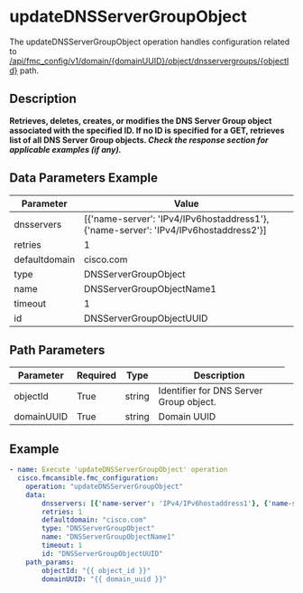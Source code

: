 # updateDNSServerGroupObject

The updateDNSServerGroupObject operation handles configuration related to [/api/fmc_config/v1/domain/{domainUUID}/object/dnsservergroups/{objectId}](/paths//api/fmc_config/v1/domain/{domain_uuid}/object/dnsservergroups/{object_id}.md) path.&nbsp;
## Description
**Retrieves, deletes, creates, or modifies the DNS Server Group object associated with the specified ID. If no ID is specified for a GET, retrieves list of all DNS Server Group objects. _Check the response section for applicable examples (if any)._**

## Data Parameters Example
| Parameter | Value |
| --------- | -------- |
| dnsservers | [{'name-server': 'IPv4/IPv6hostaddress1'}, {'name-server': 'IPv4/IPv6hostaddress2'}] |
| retries | 1 |
| defaultdomain | cisco.com |
| type | DNSServerGroupObject |
| name | DNSServerGroupObjectName1 |
| timeout | 1 |
| id | DNSServerGroupObjectUUID |

## Path Parameters
| Parameter | Required | Type | Description |
| --------- | -------- | ---- | ----------- |
| objectId | True | string <td colspan=3> Identifier for DNS Server Group object. |
| domainUUID | True | string <td colspan=3> Domain UUID |

## Example
```yaml
- name: Execute 'updateDNSServerGroupObject' operation
  cisco.fmcansible.fmc_configuration:
    operation: "updateDNSServerGroupObject"
    data:
        dnsservers: [{'name-server': 'IPv4/IPv6hostaddress1'}, {'name-server': 'IPv4/IPv6hostaddress2'}]
        retries: 1
        defaultdomain: "cisco.com"
        type: "DNSServerGroupObject"
        name: "DNSServerGroupObjectName1"
        timeout: 1
        id: "DNSServerGroupObjectUUID"
    path_params:
        objectId: "{{ object_id }}"
        domainUUID: "{{ domain_uuid }}"

```